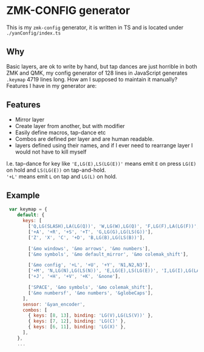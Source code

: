 # ZMK-CONFIG generator

This is my `zmk-config` generator, it is written in TS and is located under `./yanConfig/index.ts`

## Why

Basic layers, are ok to write by hand, but tap dances are just horrible in both ZMK and QMK, my config generator of 128 lines in JavaScript generates `.keymap`  4719 lines long. How am I supposed to maintain it manually? Features I have in my generator are:

## Features

- Mirror layer
- Create layer from another, but with modifier
- Easily define macros, tap-dance etc
- Combos are defined per layer and are human readable.
- layers defined using their names, and if I ever need to rearrange layer I would not have to kill myself

I.e. tap-dance for key like `'E,LG(E),LS(LG(E))'` means emit `E` on press `LG(E)` on hold and `LS(LG(E))` on tap-and-hold.  
`'+L'` means emit `L` on tap and `LG(L)` on hold.

## Example

```javascript
 var keymap = {
    default: {
      keys: [
        ['Q,LG(SLASH),LA(LG(Q))', 'W,LG(W),LG(Q)', 'F,LG(F),LA(LG(F))', 'P,LG(P),LS(LG(P))', '&mo config'],
        ['+A', '+R', '+S', '+T', 'G,LG(G),LG(LS(G))'],
        ['Z', 'X', 'C', '+D', 'B,LG(B),LG(LS(B))'],

        ['&mo windows', '&mo arrows', '&mo numbers'],
        ['&mo symbols', '&mo default_mirror', '&mo colemak_shift'],

        ['&mo config', '+L', '+U', '+Y', 'N1,N2,N3'],
        ['+M', 'N,LG(N),LG(LS(N))', 'E,LG(E),LS(LG(E))', 'I,LG(I),LG(LA(I))', '+O'],
        ['+J', '+H', '+V', '+K', '&none'],

        ['SPACE', '&mo symbols', '&mo colemak_shift'],
        ['&mo numbersf', '&mo numbers', '&globeCaps'],
      ],
      sensor: '&yan_encoder',
      combos: [
        { keys: [8, 13], binding: 'LG(V),LG(LS(V))' },
        { keys: [7, 12], binding: 'LG(C)' },
        { keys: [6, 11], binding: 'LG(X)' },
      ],
    },
    ...
```